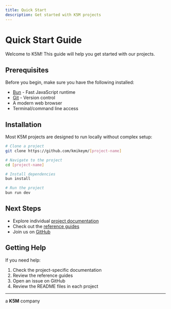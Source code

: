 ```yaml
---
title: Quick Start
description: Get started with K5M projects
---
```


# Quick Start Guide

Welcome to K5M! This guide will help you get started with our projects.

## Prerequisites

Before you begin, make sure you have the following installed:

- [Bun](https://bun.sh) - Fast JavaScript runtime
- [Git](https://git-scm.com/) - Version control
- A modern web browser
- Terminal/command line access

## Installation

Most K5M projects are designed to run locally without complex setup:

```bash
# Clone a project
git clone https://github.com/kmikeym/[project-name]

# Navigate to the project
cd [project-name]

# Install dependencies
bun install

# Run the project
bun run dev
```

## Next Steps

- Explore individual [project documentation](/projects/water-tracker/)
- Check out the [reference guides](/reference/example/)
- Join us on [GitHub](https://github.com/kmikeym)

## Getting Help

If you need help:

1. Check the project-specific documentation
2. Review the reference guides
3. Open an issue on GitHub
4. Review the README files in each project

---

a **K5M** company
